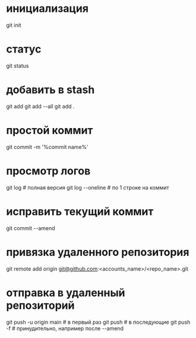 # инициализация

git init

# статус

git status

# добавить в stash

git add <files>
git add --all
git add .

# простой коммит

git commit -m '%commit name%'

# просмотр логов

git log           # полная версия
git log --oneline # по 1 строке на коммит

# исправить текущий коммит

git commit --amend

# привязка удаленного репозитория

git remote add origin git@github.com:<accounts_name>/<repo_name>.git

# отправка в удаленный репозиторий

git push -u origin main # в первый раз
git push                # в последующие
git push -f             # принудительно, например после --amend





